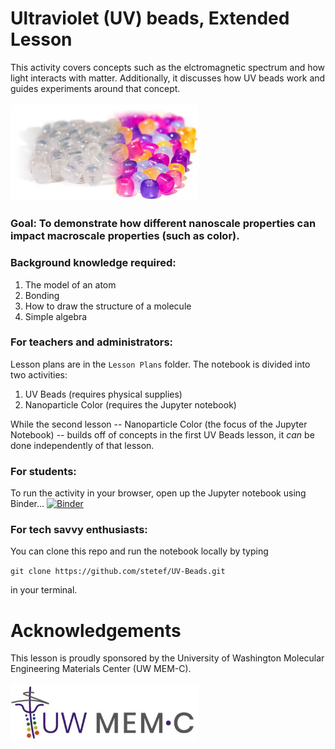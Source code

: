 # Ultraviolet (UV) beads, Extended Lesson
This activity covers concepts such as the elctromagnetic spectrum and how light interacts with matter. Additionally, it discusses how UV beads work and guides experiments around that concept.
<br/><br/>
<img src="Figures/uv_beads.jpg" width="300" >

### Goal: To demonstrate how different nanoscale properties can impact macroscale properties (such as color).
### Background knowledge required:
1. The model of an atom
2. Bonding
3. How to draw the structure of a molecule
4. Simple algebra

### For teachers and administrators:
Lesson plans are in the `Lesson Plans` folder. The notebook is divided into two activities:
1. UV Beads (requires physical supplies)
2. Nanoparticle Color (requires the Jupyter notebook)

While the second lesson -- Nanoparticle Color (the focus of the Jupyter Notebook) -- builds off of concepts in the first UV Beads lesson, it *can* be done independently of that lesson.

### For students:
To run the activity in your browser, open up the Jupyter notebook using Binder...
[![Binder](https://mybinder.org/badge_logo.svg)](https://mybinder.org/v2/gh/stetef/UV-Beads.git/HEAD)

### For tech savvy enthusiasts:
You can clone this repo and run the notebook locally by typing

`git clone https://github.com/stetef/UV-Beads.git`

in your terminal.

# Acknowledgements
This lesson is proudly sponsored by the University of Washington Molecular Engineering Materials Center (UW MEM-C).
<br/><br/>
<img src="Figures/memc-logo.jpg" width="300" >

